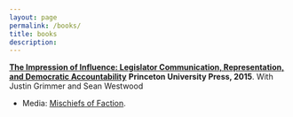 ```yaml
---
layout: page
permalink: /books/
title: books
description: 
---
```


[**The Impression of Influence: Legislator Communication, Representation, and Democratic Accountability**](/assets/pdf/GrimmerWestwoodMessingBook.pdf)
**Princeton University Press, 2015**. With Justin Grimmer and Sean
Westwood 
- Media: [Mischiefs of Faction](http://www.mischiefsoffaction.com/2015/01/its-frequency-not-size-compromise.html).
